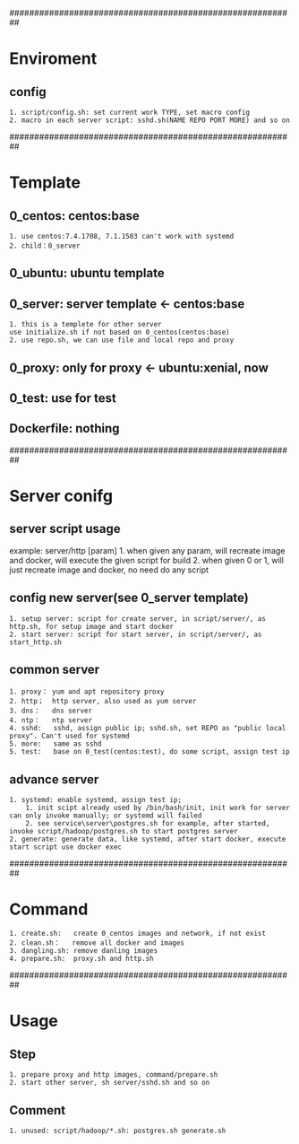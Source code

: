 
##########################################################
# Enviroment 
## config
    1. script/config.sh: set current work TYPE, set macro config
    2. macro in each server script: sshd.sh(NAME REPO PORT MORE) and so on

##########################################################
# Template
## 0_centos: centos:base
    1. use centos:7.4.1708, 7.1.1503 can't work with systemd
    2. child：0_server
    
## 0_ubuntu: ubuntu template

## 0_server: server template <- centos:base
    1. this is a templete for other server
    use initialize.sh if not based on 0_centos(centos:base)
    2. use repo.sh, we can use file and local repo and proxy

## 0_proxy: only for proxy <- ubuntu:xenial, now

## 0_test: use for test

## Dockerfile: nothing



##########################################################
# Server conifg
## server script usage
example: server/http [param]
    1. when given any param, will recreate image and docker, will execute the given script for build
    2. when given 0 or 1, will just recreate image and docker, no need do any script

## config new server(see 0_server template)
    1. setup server: script for create server, in script/server/, as http.sh, for setup image and start docker
    2. start server: script for start server, in script/server/, as start_http.sh

## common server
    1. proxy： yum and apt repository proxy
    2. http；  http server, also used as yum server
    3. dns：   dns server
    4. ntp：   ntp server
    4. sshd:   sshd, assign public ip; sshd.sh, set REPO as "public local proxy". Can't used for systemd
    5. more:   same as sshd
    5. test:   base on 0_test(centos:test), do some script, assign test ip

## advance server
    1. systemd: enable systemd, assign test ip; 
        1. init scipt already used by /bin/bash/init, init work for server can only invoke manually; or systemd will failed
        2. see service\server\postgres.sh for example, after started, invoke script/hadoop/postgres.sh to start postgres server
    2. generate: generate data, like systemd, after start docker, execute start script use docker exec

##########################################################
# Command
    1. create.sh:   create 0_centos images and network, if not exist
    2. clean.sh：   remove all docker and images
    3. dangling.sh: remove danling images
    4. prepare.sh:  proxy.sh and http.sh

##########################################################
# Usage
## Step
    1. prepare proxy and http images, command/prepare.sh  
    2. start other server, sh server/sshd.sh and so on

## Comment
    1. unused: script/hadoop/*.sh: postgres.sh generate.sh